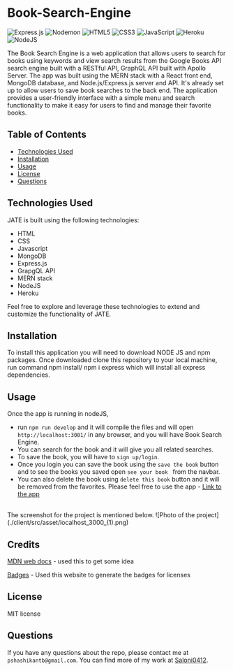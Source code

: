 # Book-Search-Engine

![Express.js](https://img.shields.io/badge/express.js-%23404d59.svg?style=for-the-badge&logo=express&logoColor=%2361DAFB) ![Nodemon](https://img.shields.io/badge/NODEMON-%23323330.svg?style=for-the-badge&logo=nodemon&logoColor=%BBDEAD) ![HTML5](https://img.shields.io/badge/html5-%23E34F26.svg?style=for-the-badge&logo=html5&logoColor=white) ![CSS3](https://img.shields.io/badge/css3-%231572B6.svg?style=for-the-badge&logo=css3&logoColor=white) ![JavaScript](https://img.shields.io/badge/javascript-%23323330.svg?style=for-the-badge&logo=javascript&logoColor=%23F7DF1E) ![Heroku](https://img.shields.io/badge/heroku-%23430098.svg?style=for-the-badge&logo=heroku&logoColor=white) ![NodeJS](https://img.shields.io/badge/node.js-6DA55F?style=for-the-badge&logo=node.js&logoColor=white)

The Book Search Engine is a web application that allows users to search for books using keywords and view search results from the Google Books API search engine built with a RESTful API, GraphQL API built with Apollo Server. The app was built using the MERN stack with a React front end, MongoDB database, and Node.js/Express.js server and API. It's already set up to allow users to save book searches to the back end.  The application provides a user-friendly interface with a simple menu and search functionality to make it easy for users to find and manage their favorite books.

## Table of Contents

- [Technologies Used](#technologies-used)
- [Installation](#installation)
- [Usage](#usage)
- [License](#license)
- [Questions](#questions)

## Technologies Used

JATE is built using the following technologies:

- HTML
- CSS
- Javascript
- MongoDB
- Express.js
- GrapgQL API
- MERN stack
- NodeJS
- Heroku

Feel free to explore and leverage these technologies to extend and customize the functionality of JATE.


## Installation

To install this application you will need to download NODE JS and npm packages. Once downloaded clone this repository to your local machine, run command npm install/ npm i express which will install all express dependencies. 


## Usage

Once the app is running in nodeJS, 
- run ``npm run develop`` and it will compile the files and will open ``http://localhost:3001/`` in any browser, and you will have Book Search Engine. 
- You can search for the book and it will give you all related searches.
- To save the book, you will have to ``sign up/login``. 
- Once you login you can save the book using the ``save the book`` button and to see the books you saved open ``see your book `` from the navbar. 
- You can also delete the book using ``delete this book`` button and it will be removed from the favorites. 
Please feel free to use the app - <a href="https://gentle-everglades-18771-dfd81d73fbda.herokuapp.com/" target="_blank">Link to the app</a>
<br>
The screenshot for the project is mentioned below.
![Photo of the project](./client/src/asset/localhost_3000_(1).png)


## Credits

[MDN web docs]() - used this to get some idea 

[Badges](https://github.com/Ileriayo/markdown-badges/blob/master/README.md#badges) - Used this website to generate the badges for licenses

## License

MIT license

## Questions

If you have any questions about the repo, please contact me at ``pshashikantb@gmail.com``. You can find more of my work at [Saloni0412](https://github.com/Saloni0412/).
